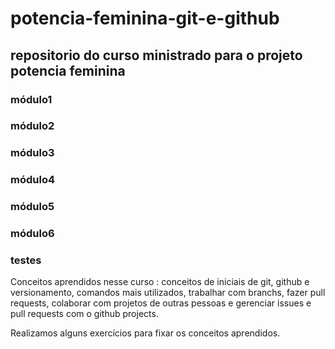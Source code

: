 # potencia-feminina-git-e-github



## repositorio do curso ministrado para o projeto potencia feminina


### módulo1
### módulo2
### módulo3
### módulo4
### módulo5
### módulo6
### testes

Conceitos aprendidos nesse curso : conceitos de iniciais de git, github e versionamento, comandos mais utilizados, trabalhar com branchs, fazer pull requests, colaborar com projetos de outras pessoas e gerenciar issues e pull requests com o github projects.

Realizamos alguns exercícios para fixar os conceitos aprendidos.

